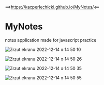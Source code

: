 ==>https://kacperlechicki.github.io/MyNotes/<==

# MyNotes
  notes application made for javascript practice

 ![Zrzut ekranu 2022-12-14 o 14 50 10](https://user-images.githubusercontent.com/118530164/207612573-28ce2f78-7e86-49d4-b78b-0a1eeb15abb8.png)

![Zrzut ekranu 2022-12-14 o 14 50 26](https://user-images.githubusercontent.com/118530164/207612590-42db432d-1bcf-4989-af84-e610bebbe67e.png)

![Zrzut ekranu 2022-12-14 o 14 50 35](https://user-images.githubusercontent.com/118530164/207612598-994c1111-cb8b-4015-8137-09a7687111a4.png)

![Zrzut ekranu 2022-12-14 o 14 50 55](https://user-images.githubusercontent.com/118530164/207612603-1846708f-ed6e-49b1-862a-1829fe711574.png)
